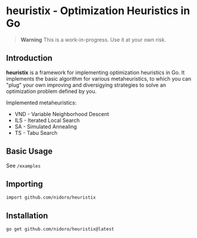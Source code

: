 # heuristix - Optimization Heuristics in Go

> **Warning**
> This is a work-in-progress. Use it at your own risk.

## Introduction

**heuristix** is a framework for implementing optimization heuristics
in Go. It implements the basic algorithm for various metaheuristics,
to which you can "plug" your own improving and diversigying strategies
to solve an optimization problem defined by you.

Implemented metaheuristics:

- VND - Variable Neighborhood Descent
- ILS - Iterated Local Search
- SA - Simulated Annealing
- TS - Tabu Search

## Basic Usage

See `/examples`

## Importing

    import github.com/nidoro/heuristix

## Installation

    go get github.com/nidoro/heuristix@latest
